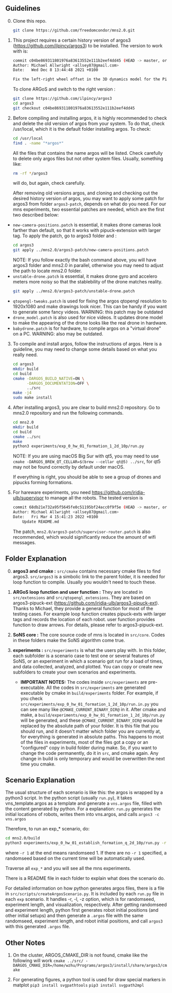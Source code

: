 ## Guidelines
0. Clone this repo.
	```bash
	git clone https://github.com/freedomcondor/mns2.0.git
	```
1. This project requires a certain history version of argos3 (https://github.com/ilpincy/argos3) to be installed.
	The version to work with is:
	```bash
	commit c04be869311801976a83613552e111b2eef4dd45 (HEAD -> master, origin/master, origin/HEAD)
	Author: Michael Allwright <allsey87@gmail.com>
	Date:   Wed Dec 8 13:44:48 2021 +0100

	Fix the left-right wheel offset in the 3D dynamics model for the Pi-Puck (#196)
	```
	To clone ARGoS and switch to the right version :
	```bash
	git clone https://github.com/ilpincy/argos3
	cd argos3
	git checkout c04be869311801976a83613552e111b2eef4dd45
	```

2. Before compiling and installing argos, it is highly recommended to check and delete the old version of argos from your system. To do that, check /usr/local, which it is the default folder installing argos. To check:
	```bash
	cd /usr/local
	find . -name "*argos*"
	```

	All the files that contains the name argos will be listed. Check carefully to delete only argos files but not other system files. Usually, something like:
	```bash
	rm -rf */argos3
	```
	will do, but again, check carefully.

	After removing old versions argos, and cloning and checking out the desired history version of argos, you may want to apply some patch for argos3 from folder `argos3-patch`, depends on what do you need. For our mns experiments, two essential patches are needed, which are the first two described below:
* `new-camera-positions.patch` is essential, it makes drone cameras look farther than default, so that it works with pipuck-extension with larger tag. To apply the patch, go to argos3 folder and :
	```bash
	cd argos3
	git apply ../mns2.0/argos3-patch/new-camera-positions.patch
	```
	NOTE: If you follow exactly the bash command above, you will have argos3 folder and mns2.0 in parallel, otherwise you may need to adjust the path to locate mns2.0 folder.
* `unstable-drone.patch` is essential, it makes drone gyro and accelero meters more noisy so that the stablebility of the drone matches reality. 
	```bash
	git apply ../mns2.0/argos3-patch/unstable-drone.patch
	```
* `qtopengl-tweaks.patch` is used for fixing the argos qtopengl resolution to 1920x1080 and make drawings look nicer. This can be handy if you want to generate some fancy videos. WARNING: this patch may be outdated
* `drone_model.patch` is also used for nice videos. It updates drone model to make the appearing of the drone looks like the real drone in hardware.
* `babydrone.patch` is for hardware, to compile argos on a "virtual drone" on a PC. WARNING: also may be outdated.

3. To compile and install argos, follow the instructions of argos. Here is a guideline, you may need to change some details based on what you really need.
	```bash
	cd argos3
	mkdir build
	cd build
	cmake -DARGOS_BUILD_NATIVE=ON \
	      -DARGOS_DOCUMENTATION=OFF \
	      ../src
	make -j4
	sudo make install
	```

4. After installing argos3, you are clear to build mns2.0 repository. Go to mns2.0 repository and run the following commands.
	```bash
	cd mns2.0
	mkdir build
	cd build
	cmake ../src 
	make
	python3 experiments/exp_0_hw_01_formation_1_2d_10p/run.py
	```
	NOTE: If you are using macOS Big Sur with qt5, you may need to use `cmake -DARGOS_BREW_QT_CELLAR=$(brew --cellar qt@5) ../src`, for qt5 may not be found correctly by default under macOS.

	If everything is right, you should be able to see a group of drones and pipucks forming formations.

5. For hareware experiments, you need https://github.com/iridia-ulb/supervisor to manage all the robots. The tested version is
	```bash
	commit 68db21e732a95f5645fe0c51195bf24acc0f9f5e (HEAD -> master, origin/master, origin/HEAD)
	Author: Michael Allwright <allsey87@gmail.com>
	Date:   Fri Mar 4 15:41:23 2022 +0100
	    Update README.md
	```
	The patch, `mns2.0/argos3-patch/supervisor-router.patch` is also recommended, which would significantly reduce the amount of wifi messages.

## Folder Explanation
0. **argos3 and cmake :** `src/cmake` contains necessary cmake files to find argos3. `src/argos3` is a simbolic link to the parent folder, it is needed for loop function to compile. Usually you wouldn't need to touch these.

1. **ARGoS loop function and user function :** They are located in `src/extensions` and `src/qtopengl_extensions`. They are based on argos3-pipuck-ext (https://github.com/iridia-ulb/argos3-pipuck-ext). Thanks to Michael, they provide a general function for most of the testing cases. For example loop function creates pipuck-exts with larger tags and records the location of each robot. user function provides function to draw arrows. For details, please refer to argos3-pipuck-ext.

2. **SoNS core :**  The core source code of mns is located in `src/core`. Codes in these folders make the SoNS algorithm come true.

3. **experiments :** `src/experiments` is what the users play with. In this folder, each subfolder is a scenario case to test one or several features of SoNS, or an experiment in which a scenario got run for a load of times, and data collected, analyzed, and plotted. You can copy or create new subfolders to create your own scenarios and experiments.

	* **IMPORTANT NOTES:** The codes inside `src/experiments` are pre-executable. All the codes in `src/experiments` are generated executable by cmake in `build/experiments` folder.
	For example, if you check `src/experiments/exp_0_hw_01_formation_1_2d_10p/run.in.py` 
	you can see many like `@CMAKE_CURRENT_BINARY_DIR@` in it. After cmake and make, a `build/experiments/exp_0_hw_01_formation_1_2d_10p/run.py` will be generated, and these `@CMAKE_CURRENT_BINARY_DIR@` would be replaced by the absolute path of your folder. It is this file that you should run, and it doesn't matter which folder you are currently at, for everything is generated in absolute paths.
	This happens to most of the files in experiments, most of the files got a copy or an "configured" copy in build folder during make. So, if you want to change the code permanently, do it in `src`, and cmake again. Any change in build is only temporary and would be overwritten the next time you cmake.
	
## Scenario Explanation

The usual structure of each scenario is like this: the argos is wrapped by a python3 script. In the python script (usually `run.py`), it takes vns_template.argos as a template and generate a `vns.argos` file, filled with the content generated by python. For a explanation: `run.py` generates the initial locations of robots, writes them into vns.argos, and calls `argos3 -c vns.argos`

Therefore, to run an exp_* scenario, do:

```bash
cd mns2.0/build
python3 experiments/exp_0_hw_01_establish_formation_q_2d_10p/run.py -r 1
```
where `-r 1` at the end means randomseed 1. If there are no `-r 1` specified, a randomseed based on the current time will be automatically used.

Traverse all `exp_*` and you will see all the mns experiments. 

There is a README file in each folder to explain what does the scenario do.

For detailed information on how python generates argos files, there is a file in `src/scripts/createArgosScenario.py`. It is included by each `run.py` file in each `exp` scenario. It handles -r, -l, -z option, which is for randomseed, experiment length, and visualization, respectively. After getting randomseed and experiment length, python first generates robot initial positions (and other initial setups) and then generate a `.argos` file with the same randomseed, experiment length, and robot initial positions, and call `argos3` with this generated `.argos` file. 

## Other Notes

1. On the cluster, ARGOS_CMAKE_DIR is not found, cmake like the following will work
`cmake ../src/ -DARGOS_CMAKE_DIR=/home/wzhu/Programs/argos3/install/share/argos3/cmake`

2. For generating figures, a python tool is used for draw special markers in matplot
`pip3 install svgpathtools`
`pip3 install svgpath2mpl`